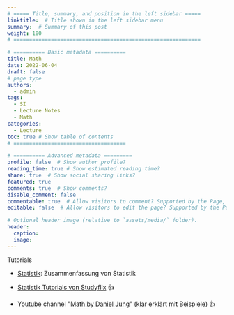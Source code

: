 ```yaml
---
# ===== Title, summary, and position in the left sidebar =====
linktitle:  # Title shown in the left sidebar menu
summary:  # Summary of this post
weight: 100
# ============================================================

# ========== Basic metadata ==========
title: Math
date: 2022-06-04
draft: false
# page type
authors:
  - admin
tags:
  - SI
  - Lecture Notes
  - Math
categories:
  - Lecture
toc: true # Show table of contents
# ====================================

# ========== Advanced metadata =========
profile: false  # Show author profile?
reading_time: true # Show estimated reading time?
share: true  # Show social sharing links?
featured: true
comments: true  # Show comments?
disable_comment: false
commentable: true  # Allow visitors to comment? Supported by the Page, Post, and Book content types.
editable: false  # Allow visitors to edit the page? Supported by the Page, Post, and Book content types.

# Optional header image (relative to `assets/media/` folder).
header:
  caption: 
  image:  
---
```


Tutorials

  - [Statistik](https://welt-der-bwl.de/Statistik): Zusammenfassung von Statistik

  - [Statistik Tutorials von Studyflix](https://studyflix.de/statistik) 👍

  - Youtube channel "[Math by Daniel Jung](https://www.youtube.com/c/MathebyDanielJung)" (klar erklärt mit Beispiele) 👍